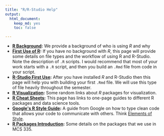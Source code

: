 ```yaml
---
title: "R/R-Studio Help"
output:
  html_document:
    keep_md: yes
    toc: false

---
```




- **[R Background](r_background.html):** We provide a background of who is using *R* and why 
- **[First Use of R](r_help.html):** If you have no background with *R*, this page will provide some details on file types and the workflow of using R and R-Studio. Note the description of `.R` scripts.  I would recommend that most of your work starts with a `.R` script, and then you build an `.Rmd` file from code in your script.
- **[R-Studio First Use](rmarkdown_help.html):** After you have installed *R* and R-Studio then this page will help you with building your first `.Rmd` file.  We will use this type of file heavily throughout the semester.
- **[R Visualization](r_visualization.html):** Some random links about *R* packages for visualization.
- **[R Cheat Sheets](r_cheat.html):** This page has links to one-page guides to different R packages and data science tools. 
- **[Google's R Style Guide](https://google.github.io/styleguide/Rguide.xml):** A guide from Google on how to type clean code that allows your code to communicate with others.  Think [Elements of Style](https://www.amazon.com/Elements-Style-William-Strunk-ebook/dp/B005IT0V8O/ref=tmm_kin_swatch_0?_encoding=UTF8&qid=&sr=).
- **[R Packages Introduction](rlibraries.html):** Some details on the packages that we use in MCS 335.
